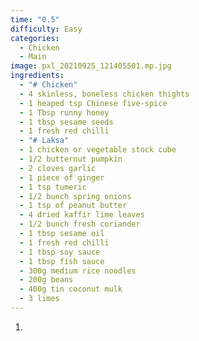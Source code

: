 ```yaml
---
time: "0.5"
difficulty: Easy
categories:
  - Chicken
  - Main
image: pxl_20210925_121405501.mp.jpg
ingredients:
  - "# Chicken"
  - 4 skinless, boneless chicken thights
  - 1 heaped tsp Chinese five-spice
  - 1 Tbsp runny honey
  - 1 tbsp sesame seeds
  - 1 fresh red chilli
  - "# Laksa"
  - 1 chicken or vegetable stock cube
  - 1/2 butternut pumpkin
  - 2 cloves garlic
  - 1 piece of ginger
  - 1 tsp tumeric
  - 1/2 bunch spring onions
  - 1 tsp of peanut butter
  - 4 dried kaffir lime leaves
  - 1/2 bunch fresh coriander
  - 1 tbsp sesame oil
  - 1 fresh red chilli
  - 1 tbsp soy sauce
  - 1 tbsp fish sauce
  - 300g medium rice noodles
  - 200g beans
  - 400g tin coconut mulk
  - 3 limes
---
```

1. 